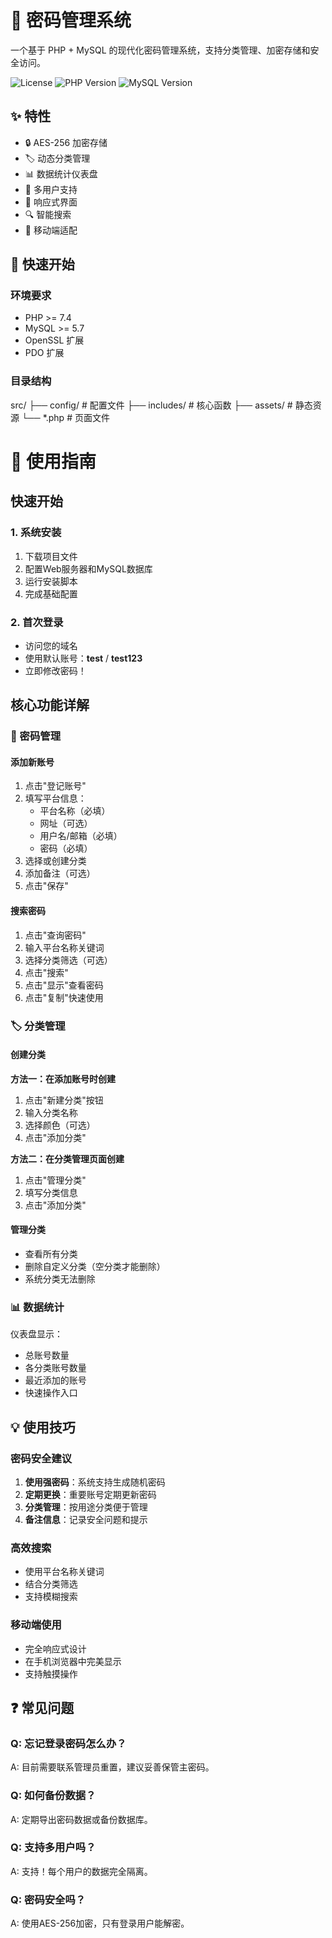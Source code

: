 # 🔐 密码管理系统

一个基于 PHP + MySQL 的现代化密码管理系统，支持分类管理、加密存储和安全访问。

![License](https://img.shields.io/badge/license-MIT-blue.svg)
![PHP Version](https://img.shields.io/badge/php-%3E%3D7.4-green.svg)
![MySQL Version](https://img.shields.io/badge/mysql-%3E%3D5.7-orange.svg)

## ✨ 特性

- 🔒 AES-256 加密存储
- 🏷️ 动态分类管理
- 📊 数据统计仪表盘
- 👥 多用户支持
- 🎨 响应式界面
- 🔍 智能搜索
- 📱 移动端适配

## 🚀 快速开始

### 环境要求

- PHP >= 7.4
- MySQL >= 5.7
- OpenSSL 扩展
- PDO 扩展

### 目录结构
src/
├── config/     # 配置文件
├── includes/   # 核心函数
├── assets/     # 静态资源
└── *.php       # 页面文件

# 📖 使用指南

## 快速开始

### 1. 系统安装
1. 下载项目文件
2. 配置Web服务器和MySQL数据库
3. 运行安装脚本
4. 完成基础配置

### 2. 首次登录
- 访问您的域名
- 使用默认账号：**test** / **test123**
- 立即修改密码！

## 核心功能详解

### 🔐 密码管理

#### 添加新账号
1. 点击"登记账号"
2. 填写平台信息：
   - 平台名称（必填）
   - 网址（可选）
   - 用户名/邮箱（必填）
   - 密码（必填）
3. 选择或创建分类
4. 添加备注（可选）
5. 点击"保存"

#### 搜索密码
1. 点击"查询密码"
2. 输入平台名称关键词
3. 选择分类筛选（可选）
4. 点击"搜索"
5. 点击"显示"查看密码
6. 点击"复制"快速使用

### 🏷️ 分类管理

#### 创建分类
**方法一：在添加账号时创建**
1. 点击"新建分类"按钮
2. 输入分类名称
3. 选择颜色（可选）
4. 点击"添加分类"

**方法二：在分类管理页面创建**
1. 点击"管理分类"
2. 填写分类信息
3. 点击"添加分类"

#### 管理分类
- 查看所有分类
- 删除自定义分类（空分类才能删除）
- 系统分类无法删除

### 📊 数据统计

仪表盘显示：
- 总账号数量
- 各分类账号数量
- 最近添加的账号
- 快速操作入口

## 💡 使用技巧

### 密码安全建议
1. **使用强密码**：系统支持生成随机密码
2. **定期更换**：重要账号定期更新密码
3. **分类管理**：按用途分类便于管理
4. **备注信息**：记录安全问题和提示

### 高效搜索
- 使用平台名称关键词
- 结合分类筛选
- 支持模糊搜索

### 移动端使用
- 完全响应式设计
- 在手机浏览器中完美显示
- 支持触摸操作

## ❓ 常见问题

### Q: 忘记登录密码怎么办？
A: 目前需要联系管理员重置，建议妥善保管主密码。

### Q: 如何备份数据？
A: 定期导出密码数据或备份数据库。

### Q: 支持多用户吗？
A: 支持！每个用户的数据完全隔离。

### Q: 密码安全吗？
A: 使用AES-256加密，只有登录用户能解密。

